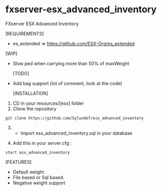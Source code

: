 # fxserver-esx_advanced_inventory
FXserver ESX Advanced Inventory

[REQUIREMENTS]

  * es_extended => https://github.com/ESX-Org/es_extended


  [WIP]
* Slow ped when carrying more than 50% of maxWeight

  [TODO]
* Add bag support (lot of comment, look at the code)
  
  [INSTALLATION]

1) CD in your resources/[esx] folder
2) Clone the repository
```
git clone https://github.com/Sylundef/esx_advanced_inventory
```
3) * Import esx_advanced_inventory.sql in your database

4) Add this in your server.cfg :

```
start esx_advanced_inventory
```

[FEATURES]
* Default weight.
* File based or Sql based.
* Negative weight support
